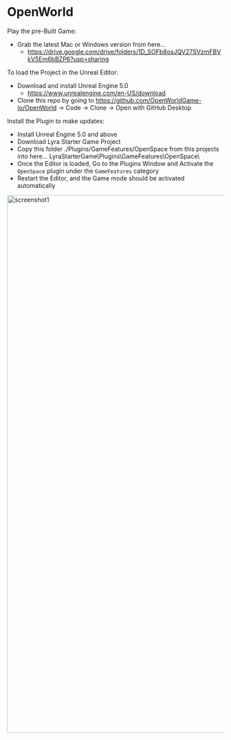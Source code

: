 # OpenWorld

Play the pre-Built Game:
- Grab the latest Mac or Windows version from here...
  - https://drive.google.com/drive/folders/1D_SOFb8osJQV27SVzmFBVkV5Em6bBZP6?usp=sharing

To load the Project in the Unreal Editor:
- Download and install Unreal Engine 5.0
  - https://www.unrealengine.com/en-US/download
- Clone this repo by going to https://github.com/OpenWorldGame-Io/OpenWorld -> Code -> Clone -> Open with GitHub Desktop

Install the Plugin to make updates:
- Install Unreal Engine 5.0 and above
- Download Lyra Starter Game Project
- Copy this folder ./Plugins/GameFeatures/OpenSpace from this projects into here... LyraStarterGame\Plugins\GameFeatures\OpenSpace\
- Once the Editor is loaded, Go to the Plugins Window and Activate the `OpenSpace` plugin under the `GameFeatures` category
- Restart the Editor, and the Game mode should be activated automatically

<img width="1250" alt="screenshot1" src="https://user-images.githubusercontent.com/3343322/202642941-67e6cf91-ce61-4aab-92cd-01d1abf984ef.png">
